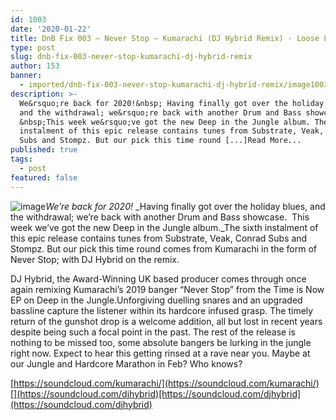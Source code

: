 ```yaml
---
id: 1003
date: '2020-01-22'
title: DnB Fix 003 – Never Stop – Kumarachi (DJ Hybrid Remix) - Loose Lips
type: post
slug: dnb-fix-003-never-stop-kumarachi-dj-hybrid-remix
author: 153
banner:
  - imported/dnb-fix-003-never-stop-kumarachi-dj-hybrid-remix/image1003.jpeg
description: >-
  We&rsquo;re back for 2020!&nbsp; Having finally got over the holiday blues,
  and the withdrawal; we&rsquo;re back with another Drum and Bass showcase.
  &nbsp;This week we&rsquo;ve got the new Deep in the Jungle album. The sixth
  instalment of this epic release contains tunes from Substrate, Veak, Conrad
  Subs and Stompz. But our pick this time round [...]Read More...
published: true
tags:
  - post
featured: false
---
```

![image](../imported/dnb-fix-003-never-stop-kumarachi-dj-hybrid-remix/image1003.jpeg)_We’re back for 2020!_ _Having finally got over the holiday blues, and the withdrawal; we’re back with another Drum and Bass showcase.  This week we’ve got the new Deep in the Jungle album._The sixth instalment of this epic release contains tunes from Substrate, Veak, Conrad Subs and Stompz. But our pick this time round comes from Kumarachi in the form of Never Stop; with DJ Hybrid on the remix.

DJ Hybrid, the Award-Winning UK based producer comes through once again remixing Kumarachi’s 2019 banger “Never Stop” from the Time is Now EP on Deep in the Jungle.Unforgiving duelling snares and an upgraded bassline capture the listener within its hardcore infused grasp. The timely return of the gunshot drop is a welcome addition, all but lost in recent years despite being such a focal point in the past. The rest of the release is nothing to be missed too, some absolute bangers be lurking in the jungle right now. Expect to hear this getting rinsed at a rave near you. Maybe at our Jungle and Hardcore Marathon in Feb? Who knows?

[](https://soundcloud.com/kumarachi/)[https://soundcloud.com/kumarachi/](https://soundcloud.com/kumarachi/)[](https://soundcloud.com/djhybrid)[https://soundcloud.com/djhybrid](https://soundcloud.com/djhybrid)